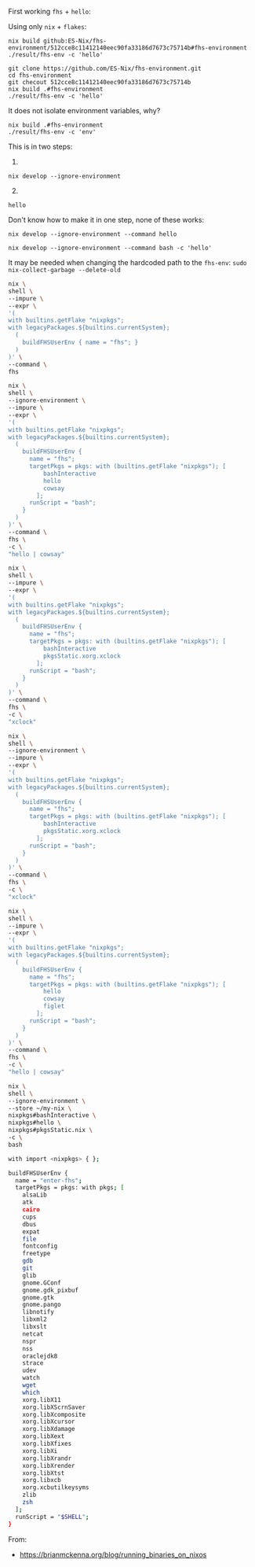 

First working `fhs` + `hello`:

Using only `nix` + `flakes`:
```
nix build github:ES-Nix/fhs-environment/512cce8c11412140eec90fa33186d7673c75714b#fhs-environment
./result/fhs-env -c 'hello'
```


```
git clone https://github.com/ES-Nix/fhs-environment.git
cd fhs-environment
git checout 512cce8c11412140eec90fa33186d7673c75714b
nix build .#fhs-environment
./result/fhs-env -c 'hello'
```


It does not isolate environment variables, why?
```
nix build .#fhs-environment
./result/fhs-env -c 'env'
```

This is in two steps:

1)
`nix develop --ignore-environment`

2)
`hello`

Don't know how to make it in one step, none of these works:

`nix develop --ignore-environment --command hello`

`nix develop --ignore-environment --command bash -c 'hello'`

It may be needed when changing the hardcoded path to the `fhs-env`: 
`sudo nix-collect-garbage --delete-old`


```bash
nix \
shell \
--impure \
--expr \
'(
with builtins.getFlake "nixpkgs";  
with legacyPackages.${builtins.currentSystem}; 
  (
    buildFHSUserEnv { name = "fhs"; }
  )
)' \
--command \
fhs
```

```bash
nix \
shell \
--ignore-environment \
--impure \
--expr \
'(
with builtins.getFlake "nixpkgs";  
with legacyPackages.${builtins.currentSystem}; 
  (
    buildFHSUserEnv { 
      name = "fhs";
      targetPkgs = pkgs: with (builtins.getFlake "nixpkgs"); [
          bashInteractive
          hello
          cowsay          
        ];
      runScript = "bash";
    }
  )
)' \
--command \
fhs \
-c \
"hello | cowsay" 
```

```bash
nix \
shell \
--impure \
--expr \
'(
with builtins.getFlake "nixpkgs";  
with legacyPackages.${builtins.currentSystem}; 
  (
    buildFHSUserEnv { 
      name = "fhs";
      targetPkgs = pkgs: with (builtins.getFlake "nixpkgs"); [
          bashInteractive
          pkgsStatic.xorg.xclock
        ];
      runScript = "bash";
    }
  )
)' \
--command \
fhs \
-c \
"xclock"
```


```bash
nix \
shell \
--ignore-environment \
--impure \
--expr \
'(
with builtins.getFlake "nixpkgs";  
with legacyPackages.${builtins.currentSystem}; 
  (
    buildFHSUserEnv { 
      name = "fhs";
      targetPkgs = pkgs: with (builtins.getFlake "nixpkgs"); [
          bashInteractive
          pkgsStatic.xorg.xclock
        ];
      runScript = "bash";
    }
  )
)' \
--command \
fhs \
-c \
"xclock"
```

```bash
nix \
shell \
--impure \
--expr \
'(
with builtins.getFlake "nixpkgs";  
with legacyPackages.${builtins.currentSystem}; 
  (
    buildFHSUserEnv { 
      name = "fhs";
      targetPkgs = pkgs: with (builtins.getFlake "nixpkgs"); [
          hello
          cowsay
          figlet
        ];
      runScript = "bash";
    }
  )
)' \
--command \
fhs \
-c \
"hello | cowsay" 
```


```bash
nix \
shell \
--ignore-environment \
--store ~/my-nix \
nixpkgs#bashInteractive \
nixpkgs#hello \
nixpkgs#pkgsStatic.nix \
-c \
bash
```



```bash
with import <nixpkgs> { };

buildFHSUserEnv {
  name = "enter-fhs";
  targetPkgs = pkgs: with pkgs; [
    alsaLib 
    atk 
    cairo 
    cups 
    dbus 
    expat 
    file 
    fontconfig 
    freetype 
    gdb
    git 
    glib 
    gnome.GConf
    gnome.gdk_pixbuf 
    gnome.gtk 
    gnome.pango
    libnotify 
    libxml2 
    libxslt
    netcat 
    nspr 
    nss 
    oraclejdk8 
    strace 
    udev 
    watch 
    wget 
    which 
    xorg.libX11
    xorg.libXScrnSaver 
    xorg.libXcomposite 
    xorg.libXcursor 
    xorg.libXdamage
    xorg.libXext 
    xorg.libXfixes 
    xorg.libXi 
    xorg.libXrandr 
    xorg.libXrender
    xorg.libXtst 
    xorg.libxcb
    xorg.xcbutilkeysyms 
    zlib 
    zsh
  ];
  runScript = "$SHELL";
}
```
From:
- https://brianmckenna.org/blog/running_binaries_on_nixos